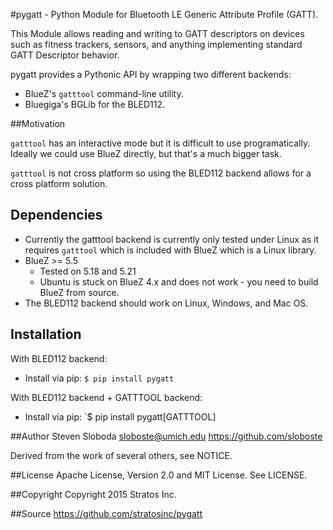 #pygatt - Python Module for Bluetooth LE Generic Attribute Profile (GATT).

This Module allows reading and writing to GATT descriptors on devices such as
fitness trackers, sensors, and anything implementing standard GATT Descriptor behavior.

pygatt provides a Pythonic API by wrapping two different backends:
* BlueZ's `gatttool` command-line utility.
* Bluegiga's BGLib for the BLED112.


##Motivation

`gatttool` has an interactive mode but it is difficult to use programatically.
Ideally we could use BlueZ directly, but that's a much bigger task.

`gatttool` is not cross platform so using the BLED112 backend allows for a cross platform solution.


## Dependencies
* Currently the gatttool backend is currently only tested under Linux as it requires `gatttool` which is included with BlueZ which is a Linux library.
* BlueZ >= 5.5
    * Tested on 5.18 and 5.21
    * Ubuntu is stuck on BlueZ 4.x and does not work - you need to build BlueZ
      from source.
* The BLED112 backend should work on Linux, Windows, and Mac OS.


## Installation
With BLED112 backend:
* Install via pip: `$ pip install pygatt`

With BLED112 backend + GATTTOOL backend:
* Install via pip: `$ pip install pygatt[GATTTOOL]


##Author
Steven Sloboda <sloboste@umich.edu> https://github.com/sloboste

Derived from the work of several others, see NOTICE.


##License
Apache License, Version 2.0 and MIT License. See LICENSE.


##Copyright
Copyright 2015 Stratos Inc.


##Source
https://github.com/stratosinc/pygatt
